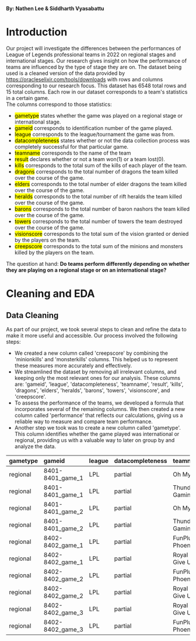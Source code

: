 **By: Nathen Lee & Siddharth Vyasabattu**
# Introduction
Our project will investigate the differences between the performances of League of Legends professional teams in 2022 on regional stages and international stages. Our research gives insight on how the performance of teams are influenced by the type of stage they are on. The dataset being used is a cleaned version of the data provided by https://oracleselixir.com/tools/downloads with rows and columns corresponding to our research focus. This dataset has 6548 total rows and 15 total columns. Each row in our dataset corresponds to a team's statistics in a certain game.  
The columns correspond to those statistics:
- <mark>gametype</mark> states whether the game was played on a regional stage or international stage. 
- <mark>gameid</mark> corresponds to identification number of the game played.
- <mark>league</mark> corresponds to the league/tournament the game was from.
- <mark>datacompleteness</mark> states whether or not the data collection process was completely successful for that particular game.
- <mark>teamname</mark> corresponds to the name of the team
- <mark>result</mark> declares whether or not a team won(1) or a team lost(0).
- <mark>kills</mark> corresponds to the total sum of the kills of each player of the team. 
- <mark>dragons</mark> corresponds to the total number of dragons the team killed over the course of the game.
- <mark>elders</mark> corresponds to the total number of elder dragons the team killed over the course of the game.
- <mark>heralds</mark> corresponds to the total number of rift heralds the team killed over the course of the game.
- <mark>barons</mark> corresponds to the total number of baron nashors the team killed over the course of the game.
- <mark>towers</mark> corresponds to the total number of towers the team destroyed over the course of the game.
- <mark>visionscore</mark> corresponds to the total sum of the vision granted or denied by the players on the team. 
- <mark>creepscore</mark> corresponds to the total sum of the minions and monsters killed by the players on the team.

The question at hand: **Do teams perform differently depending on whether they are playing on a regional stage or on an international stage?**

# Cleaning and EDA
## Data Cleaning 
As part of our project, we took several steps to clean and refine the data to make it more useful and accessible. Our process involved the following steps:

- We created a new column called 'creepscore' by combining the 'minionkills' and 'monsterkills' columns. This helped us to represent these measures more accurately and effectively.
- We streamlined the dataset by removing all irrelevant columns, and keeping only the most relevant ones for our analysis. These columns are: 'gameid', 'league', 'datacompleteness', 'teamname', 'result', 'kills', 'dragons', 'elders', 'heralds', 'barons', 'towers', 'visionscore', and 'creepscore'.
- To assess the performance of the teams, we developed a formula that incorporates several of the remaining columns. We then created a new column called 'performance' that reflects our calculations, giving us a reliable way to measure and compare team performance.
- Another step we took was to create a new column called 'gametype'. This column identifies whether the game played was international or regional, providing us with a valuable way to later on group by and analyze the data. 

| gametype   | gameid           | league   | datacompleteness   | teamname            |   result |   kills |   dragons |   elders |   heralds |   barons |   towers |   visionscore |   creepscore |   performance |
|:-----------|:-----------------|:---------|:-------------------|:--------------------|---------:|--------:|----------:|---------:|----------:|---------:|---------:|--------------:|-------------:|--------------:|
| regional   | 8401-8401_game_1 | LPL      | partial            | Oh My God           |        1 |      13 |         2 |      nan |       nan |        1 |        8 |           162 |          nan |           nan |
| regional   | 8401-8401_game_1 | LPL      | partial            | ThunderTalk Gaming  |        0 |       6 |         1 |      nan |       nan |        0 |        3 |           155 |          nan |           nan |
| regional   | 8401-8401_game_2 | LPL      | partial            | Oh My God           |        1 |      22 |         2 |      nan |       nan |        1 |        9 |           180 |          nan |           nan |
| regional   | 8401-8401_game_2 | LPL      | partial            | ThunderTalk Gaming  |        0 |       8 |         1 |      nan |       nan |        0 |        2 |           159 |          nan |           nan |
| regional   | 8402-8402_game_1 | LPL      | partial            | FunPlus Phoenix     |        1 |      12 |         4 |      nan |       nan |        2 |       10 |           274 |          nan |           nan |
| regional   | 8402-8402_game_1 | LPL      | partial            | Royal Never Give Up |        0 |       8 |         1 |      nan |       nan |        0 |        3 |           237 |          nan |           nan |
| regional   | 8402-8402_game_2 | LPL      | partial            | FunPlus Phoenix     |        0 |       3 |         0 |      nan |       nan |        1 |        6 |           255 |          nan |           nan |
| regional   | 8402-8402_game_2 | LPL      | partial            | Royal Never Give Up |        1 |      16 |         4 |      nan |       nan |        1 |       11 |           305 |          nan |           nan |
| regional   | 8402-8402_game_3 | LPL      | partial            | Royal Never Give Up |        0 |      13 |         0 |      nan |       nan |        0 |        4 |           265 |          nan |           nan |
| regional   | 8402-8402_game_3 | LPL      | partial            | FunPlus Phoenix     |        1 |      14 |         4 |      nan |       nan |        2 |        8 |           240 |          nan |           nan |
